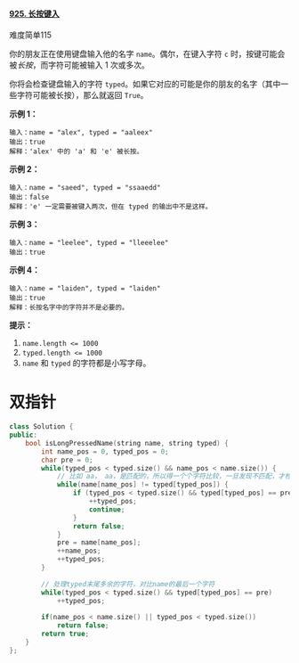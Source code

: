 #### [925. 长按键入](https://leetcode-cn.com/problems/long-pressed-name/)

难度简单115

你的朋友正在使用键盘输入他的名字 `name`。偶尔，在键入字符 `c` 时，按键可能会被*长按*，而字符可能被输入 1 次或多次。

你将会检查键盘输入的字符 `typed`。如果它对应的可能是你的朋友的名字（其中一些字符可能被长按），那么就返回 `True`。

 

**示例 1：**

```
输入：name = "alex", typed = "aaleex"
输出：true
解释：'alex' 中的 'a' 和 'e' 被长按。
```

**示例 2：**

```
输入：name = "saeed", typed = "ssaaedd"
输出：false
解释：'e' 一定需要被键入两次，但在 typed 的输出中不是这样。
```

**示例 3：**

```
输入：name = "leelee", typed = "lleeelee"
输出：true
```

**示例 4：**

```
输入：name = "laiden", typed = "laiden"
输出：true
解释：长按名字中的字符并不是必要的。
```

 

**提示：**

1. `name.length <= 1000`
2. `typed.length <= 1000`
3. `name` 和 `typed` 的字符都是小写字母。

# 双指针

```c++
class Solution {
public:
    bool isLongPressedName(string name, string typed) {
        int name_pos = 0, typed_pos = 0;
        char pre = 0;
        while(typed_pos < typed.size() && name_pos < name.size()) {
            // 比如 aa， aa，是匹配的，所以得一个个字符比较，一旦发现不匹配，才检查是否上一个字符多type了
            while(name[name_pos] != typed[typed_pos]) {
                if (typed_pos < typed.size() && typed[typed_pos] == pre) {
                    ++typed_pos;
                    continue;
                }
                return false;
            }
            pre = name[name_pos];
            ++name_pos;
            ++typed_pos;
        }
      	
      	// 处理typed末尾多余的字符，对比name的最后一个字符
        while(typed_pos < typed.size() && typed[typed_pos] == pre)
            ++typed_pos;
        
        if(name_pos < name.size() || typed_pos < typed.size())
            return false;
        return true;
    }
};
```

